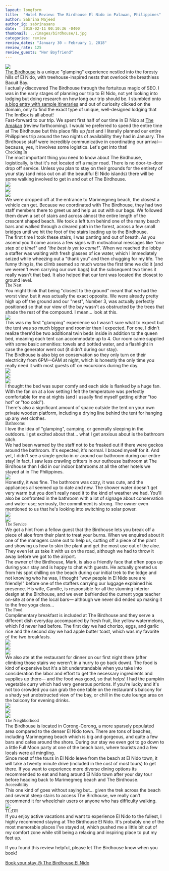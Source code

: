 ```yaml
---
layout: longform
title:  "Hotel Review: The Birdhouse El Nido in Palawan, Philippines"
author: Sabrina Majeed
author_ig: sabrinasans
date:   2018-02-11 00:10:36 -0400
thumbnail: ../images/birdhouse/1.jpg
categories: review
review_dates: "January 30 — February 1, 2018"
review_rate: 125
review_guests: "Her Boyfriend"
---
```


<img class="mt4-ns mt3 mb4-ns mb3" src="/images/birdhouse/1.jpg">

<p class="pb4 f4" style="max-width: 650px; margin: auto;">
<a href="http://www.thebirdhouseelnido.com" target="new">The Birdhouse</a> is a unique "glamping" experience nestled into the foresty hills of El Nido, with treehouse-inspired nests that overlook the breathless Bacuit Bay.</p>

<p class="pb3" style="max-width: 650px; margin: auto;">
I actually discovered The Birdhouse through the fortuitous magic of SEO. I was in the early stages of planning our trip to El Nido, not yet looking into lodging but doing research on how long our trip should be. I stumbled onto <a href="http://www.thebirdhouseelnido.com/how-many-days-should-i-stay-in-el-nido/" target="new">a blog entry with sample itineraries</a> and out of curiosity clicked on the domain, only to find the exact type of unique, well-designed lodging that The InnBox is all about!</p>

<p class="pb4-ns pb3" style="max-width: 650px; margin: auto;">
Fast-forward to our trip. We spent first half of our time in El Nido at <a href="http://www.booking.com/hotel/ph/amakan.html?aid=1452227&no_rooms=1&group_adults=1" target="new">The Amakan</a> (review forthcoming). I would've preferred to spend the entire time at The Birdhouse but this place fills up <i>fast</i> and I literally planned our entire Philippines trip around the two nights of availability they had in January. The Birdhouse staff were incredibly communicative in coordinating our arrival— because, yes, it involves some logistics. Let's get into that!</P>

<p class="f3 pb2" style="max-width: 650px; margin: auto; font-family: 'Gilroy-ExtraBold';">Checking In</p>

<p class="pb4-ns pb3" style="max-width: 650px; margin: auto;">
The most important thing you need to know about The Birdhouse, logistically, is that it's not located off a major road. There is no door-to-door drop off service. Unless you plan to stay on their grounds for the entirety of your stay (and miss out on all the beautiful El Nido islands) there will be some walking involved to get in and out of The Birdhouse.</p>

<div class="fl w-100 mb1 mb2-ns">
<img src="../images/birdhouse/2.jpg">
</div>
<div class="fl w-100 w-50-ns pr1-ns mb1 mb0-ns">
<img src="../images/birdhouse/3.jpg">
</div>
<div class="fl w-100 w-50-ns pl1-ns mb3 mb4-ns">
<img src="../images/birdhouse/4.jpg">
</div>

<p class="pb3" style="max-width: 650px; margin: auto;">
We were dropped off at the entrance to Marimegmeg beach, the closest a vehicle can get. Because we coordinated with The Birdhouse, they had two staff members there to greet us and help us out with our bags. We followed them down a set of stairs and across almost the entire length of the crescent shaped beach. We took a left turn behind one of the many beach bars and walked through a cleared path in the forest, across a few small bridges until we hit the foot of the stairs leading up to the Birdhouse.</p>

<p class="pb4-ns pb3" style="max-width: 650px; margin: auto;">
The first time I took these stairs, I was panting and out of breath. As you ascend you'll come across a few signs with motivational messages like <i>"one step at a time!"</i> and <i>"the best is yet to come!"</i>. When we reached the lobby a staffer was waiting with fresh glasses of ice water, which I immediately seized while wheezing out a "thank you" and then chugging for my life. The funny thing is, the climb seemed so much worse the first time we did it (and we weren't even carrying our own bags) but the subsequent two times it really wasn't that bad. It also helped that our tent was located the closest to ground level.</p>

<p class="f3 pb2" style="max-width: 650px; margin: auto; font-family: 'Gilroy-ExtraBold';">The Nest</p>

<p class="pb4-ns pb3" style="max-width: 650px; margin: auto;">
You might think that being "closest to the ground" meant that we had the worst view, but it was actually the exact opposite. We were already pretty high up off the ground and our "nest", Number 3, was actually perfectly positioned so that our view of the bay wasn't as obstructed by the trees that shade the rest of the compound. I mean... look at this.</p>

<div class="fl w-100 mb3 mb4-ns">
<img src="../images/birdhouse/6.jpg">
</div>

<p class="pb3" style="max-width: 650px; margin: auto;">
This was my first "glamping" experience so I wasn't sure what to expect but the tent was so much bigger and roomier than I expected. For one, I didn't realize there'd be two additional twin beds inside in addition to the queen bed, meaning each tent can accommodate up to 4. Our room came supplied with some basic amenities: towels and bottled water, and a flashlight in case the generator went out (it didn't during our stay).</p>

<p class="pb4-ns pb3" style="max-width: 650px; margin: auto;">
The Birdhouse is also big on conservation so they only turn on their electricity from 6PM—6AM at night, which is honestly the only time you really need it with most guests off on excursions during the day.</p>

<div class="fl w-100 mb1 mb2-ns">
<img src="../images/birdhouse/7.jpg">
</div>
<div class="fl w-100 w-50-ns pr1-ns mb1 mb0-ns">
<img src="../images/birdhouse/8.jpg">
</div>
<div class="fl w-100 w-50-ns pl1-ns mb3 mb4-ns">
<img src="../images/birdhouse/9.jpg">
</div>

<p class="pb3" style="max-width: 650px; margin: auto;">
I thought the bed was super comfy and each side is flanked by a huge fan. With the fan on at a low setting I felt the temperature was perfectly comfortable for me at nights (and I usually find myself getting either "too hot" or "too cold").</p>

<p class="pb4-ns pb3" style="max-width: 650px; margin: auto;">
There's also a significant amount of space outside the tent on your own private wooden platform, including a drying line behind the tent for hanging up any wet clothes.</p>

<p class="f3 pb2" style="max-width: 650px; margin: auto; font-family: 'Gilroy-ExtraBold';"> Bathrooms</p>

<p class="pb3" style="max-width: 650px; margin: auto;">I love the idea of "glamping", camping, or generally sleeping in the outdoors. I get excited about that... what I get anxious about is the bathroom sitch.</p>

<p class="pb4-ns pb3" style="max-width: 650px; margin: auto;">
We had been warned by the staff not to be freaked out if there were geckos around the bathroom. It's expected, it's normal. I braced myself for it. And yet, I didn't see a single gecko in or around our bathroom during our entire stay! In fact, I saw less crawling critters in our outhouse bathroom at The Birdhouse than I did in our indoor bathrooms at all the other hotels we stayed at in The Philippines.</p>

<div class="fl w-100 mb3 mb4-ns">
<img src="../images/birdhouse/10.jpg">
</div>

<p class="pb4-ns pb3" style="max-width: 650px; margin: auto;">Honestly, it was fine. The bathroom was cozy, it was cute, and the appliances all seemed up to date and new. The shower water doesn't get very warm but you don't really need it to the kind of weather we had. You'll also be confronted in the bathroom with a lot of signage about conservation and water-use; seriously, the commitment is strong. The owner even mentioned to us that he's looking into switching to solar power.</p>

<div class="fl w-100 w-50-ns pr1-ns mb1 mb0-ns">
<img src="../images/birdhouse/11.jpg">
</div>
<div class="fl w-100 w-50-ns pl1-ns mb3 mb4-ns">
<img src="../images/birdhouse/12.jpg">
</div>

<p class="f3 pb2" style="max-width: 650px; margin: auto; font-family: 'Gilroy-ExtraBold';">The Service</p>

<p class="pb3" style="max-width: 650px; margin: auto;">We got a hint from a fellow guest that the Birdhouse lets you break off a piece of aloe from their plant to treat your burns. When we enquired about it one of the managers came out to help us, cutting off a piece of the plant and showing us how to skin the plant and get the most use out of the aloe. They even let us take it with us on the road, although we had to throw it away before we got to the airport.</p>


<p class="pb4-ns pb3" style="max-width: 650px; margin: auto;">The owner of the Birdhouse, Mark, is also a friendly face that often pops up during your stay and is happy to chat with guests. He actually greeted us from his spot chilling on the beach during our initial trek to the lodge and not knowing who he was, I thought "wow people in El Nido sure are friendly!" before one of the staffers carrying our luggage explained his presence. His wife, Camille, is responsible for all the stunning interior design at the Birdhouse, and we even befriended the current yoga teacher on-site at one of the local bars— although we never did ended up making it to the free yoga class...</p>


<p class="f3 pb2" style="max-width: 650px; margin: auto; font-family: 'Gilroy-ExtraBold';">The Food</p>

<p class="pb4-ns pb3" style="max-width: 650px; margin: auto;">Complimentary breakfast is included at The Birdhouse and they serve a different dish everyday accompanied by fresh fruit, like yellow watermelons, which I'd never had before. The first day we had chorizo, eggs, and garlic rice and the second day we had apple butter toast, which was my favorite of the two breakfasts.</p>

<div class="fl w-100 w-50-ns pr1-ns mb1 mb2-ns">
<img src="../images/birdhouse/13.jpg">
</div>
<div class="fl w-100 w-50-ns pl1-ns mb1 mb2-ns">
<img src="../images/birdhouse/15.jpg">
</div>
<div class="fl w-100 mb3 mb4-ns">
<img src="../images/birdhouse/14.jpg">
</div>

<p class="pb4-ns pb3" style="max-width: 650px; margin: auto;">
We also ate at the restaurant for dinner on our first night there (after climbing those stairs we weren't in a hurry to go back down). The food is kind of expensive but it's a bit understandable when you take into consideration the labor and effort to get the necessary ingredients and supplies up there— and the food was good, so that helps! I had the pumpkin vegetable curry which had very generous portions. If you're lucky and it's not too crowded you can grab the one table on the restaurant's balcony for a shady yet unobstructed view of the bay, or chill in the cute lounge area on the balcony for evening drinks.</p>

<div class="fl w-100 mb1 mb2-ns">
<img src="../images/birdhouse/16.jpg">
</div>
<div class="fl w-100 w-50-ns pr1-ns mb1 mb0-ns">
<img src="../images/birdhouse/17.jpg">
</div>
<div class="fl w-100 w-50-ns pl1-ns mb3 mb4-ns">
<img src="../images/birdhouse/18.jpg">
</div>

<p class="f3 pb2" style="max-width: 650px; margin: auto; font-family: 'Gilroy-ExtraBold';">The Neighborhood</p>

<p class="pb3" style="max-width: 650px; margin: auto;">
The Birdhouse is located in Corong-Corong, a more sparsely populated area compared to the denser El Nido town. There are tons of beaches, including Marimegmeg beach which is big and gorgeous, and quite a few bars and cafes around the shore. During our stay we even got to go down to a little Full Moon party at one of the beach bars, where tourists and a few locals were all mingling.
</p>

<p class="pb4" style="max-width: 650px; margin: auto;">
Since most of the tours in El Nido leave from the beach at El Nido town, it will take a twenty minute drive (included in the cost of most tours) to get there. If you want to experience more diverse dining options its recommended to eat and hang around El Nido town after your day tour before heading back to Marimegmeg beach and The Birdhouse.</p>

<p class="f3 pb2" style="max-width: 650px; margin: auto; font-family: 'Gilroy-ExtraBold';">Accessibility</p>

<p class="pb4" style="max-width: 650px; margin: auto;">
This one kind of goes without saying but... given the trek across the beach and several steep stairs to access The Birdhouse, we really can't recommend it for wheelchair users or anyone who has difficulty walking.
</p>

<div class="fl w-100 mb3 mb4-ns">
<img src="../images/birdhouse/5.jpg">
</div>
<p class="f3 pb2" style="max-width: 650px; margin: auto; font-family: 'Gilroy-ExtraBold';">TL;DR</p>

<p class="pb4" style="max-width: 650px; margin: auto;">
If you enjoy active vacations and want to experience El Nido to the fullest, I highly recommend staying at The Birdhouse El Nido. It's probably one of the most memorable places I've stayed at, which pushed me a little bit out of my comfort zone while still being a relaxing and inspiring place to put my feet up.
</p>

<div class="tc tl-ns" style="max-width: 650px; margin: auto;">
<p class="lh-copy">If you found this review helpful, please let The Birdhouse know when you book!</p>
<a target="_blank" class="f5 link ba bw1 ph3 pv2 mb2 dib orange" href="http://www.thebirdhouseelnido.com/
">Book your stay @ The Birdhouse El Nido</a>
</div>
